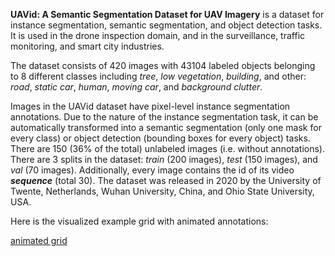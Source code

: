 **UAVid: A Semantic Segmentation Dataset for UAV Imagery** is a dataset for instance segmentation, semantic segmentation, and object detection tasks. It is used in the drone inspection domain, and in the surveillance, traffic monitoring, and smart city industries. 

The dataset consists of 420 images with 43104 labeled objects belonging to 8 different classes including *tree*, *low vegetation*, *building*, and other: *road*, *static car*, *human*, *moving car*, and *background clutter*.

Images in the UAVid dataset have pixel-level instance segmentation annotations. Due to the nature of the instance segmentation task, it can be automatically transformed into a semantic segmentation (only one mask for every class) or object detection (bounding boxes for every object) tasks. There are 150 (36% of the total) unlabeled images (i.e. without annotations). There are 3 splits in the dataset: *train* (200 images), *test* (150 images), and *val* (70 images). Additionally, every image contains the id of its video ***sequence*** (total 30). The dataset was released in 2020 by the University of Twente, Netherlands, Wuhan University, China, and Ohio State University, USA.

Here is the visualized example grid with animated annotations:

[animated grid](https://github.com/dataset-ninja/uavid/raw/main/visualizations/horizontal_grid.webm)
